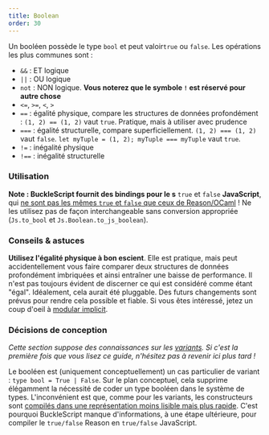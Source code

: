 ```yaml
---
title: Boolean
order: 30
---
```


Un booléen possède le type `bool` et peut valoir`true` ou `false`. Les opérations les plus communes sont :

- `&&` : ET logique
- `||` : OU logique
- `not` : NON logique. **Vous noterez que le symbole `!` est réservé pour autre chose**
- `<=`, `>=`, `<`, `>`
- `==` : égalité physique, compare les structures de données profondément : `(1, 2) == (1, 2)` vaut `true`. Pratique, mais à utiliser avec prudence
- `===` : égalité structurelle, compare superficiellement. `(1, 2) === (1, 2)` vaut `false`. `let myTuple = (1, 2); myTuple === myTuple` vaut `true`.
- `!=` : inégalité physique
- `!==` : inégalité structurelle

### Utilisation

**Note : BuckleScript fournit des bindings pour le s** `true` et `false` **JavaScript**, qui [ne sont pas les mêmes `true` et `false` que ceux de Reason/OCaml](http://bucklescript.github.io/bucklescript/Manual.html#_boolean) ! Ne les utilisez pas de façon interchangeable sans conversion appropriée (`Js.to_bool` et `Js.Boolean.to_js_boolean`).

### Conseils & astuces

**Utilisez l'égalité physique à bon escient**. Elle est pratique, mais peut accidentellement vous faire comparer deux structures de données profondément imbriquées et ainsi entraîner une baisse de performance. Il n'est pas toujours évident de discerner ce qui est considéré comme étant "égal".
Idéalement, cela aurait été pluggable. Des futurs changements sont prévus pour rendre cela possible et fiable. Si vous êtes intéressé, jetez un coup d'oeil à [modular implicit](https://www.reddit.com/r/ocaml/comments/2vyk10/modular_implicits/).

### Décisions de conception

*Cette section suppose des connaissances sur les [variants](/guide/language/variant). Si c'est la première fois que vous lisez ce guide, n'hésitez pas à revenir ici plus tard !*

Le booléen est (uniquement conceptuellement) un cas particulier de variant : `type bool = True | False`. Sur le plan conceptuel, cela supprime élégamment la nécessité de coder un type booléen dans le système de types. L'inconvénient est que, comme pour les variants, les constructeurs sont [compilés dans une représentation moins lisible mais plus rapide](https://bucklescript.github.io/bucklescript/js-demo/?gist=fa7c72e81d7ac31977da1500ee4fa6d4). C'est pourquoi BuckleScript manque d'informations, à une étape ultérieure, pour compiler le `true/false` Reason en `true/false` JavaScript.
